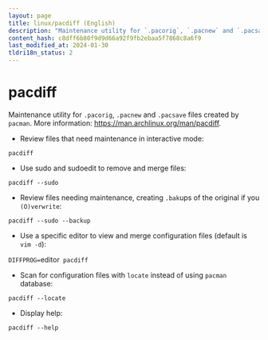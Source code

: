 ```yaml
---
layout: page
title: linux/pacdiff (English)
description: "Maintenance utility for `.pacorig`, `.pacnew` and `.pacsave` files created by `pacman`."
content_hash: c8dff6b80f9d9d66a92f9fb2ebaa5f7868c8a6f9
last_modified_at: 2024-01-30
tldri18n_status: 2
---
```

# pacdiff

Maintenance utility for `.pacorig`, `.pacnew` and `.pacsave` files created by `pacman`.
More information: <https://man.archlinux.org/man/pacdiff>.

- Review files that need maintenance in interactive mode:

`pacdiff`

- Use sudo and sudoedit to remove and merge files:

`pacdiff --sudo`

- Review files needing maintenance, creating `.bak`ups of the original if you `(O)verwrite`:

`pacdiff --sudo --backup`

- Use a specific editor to view and merge configuration files (default is `vim -d`):

`DIFFPROG=`<span class="tldr-var badge badge-pill bg-dark-lm bg-white-dm text-white-lm text-dark-dm font-weight-bold">editor</span>` pacdiff`

- Scan for configuration files with `locate` instead of using `pacman` database:

`pacdiff --locate`

- Display help:

`pacdiff --help`
